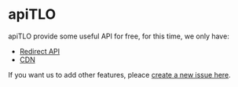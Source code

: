 apiTLO
===============
apiTLO provide some useful API for free, for this time, we only have:

+ [Redirect API](https://git.tlo.xyz/TLOxyz/API/wikis/redirect-api)
+ [CDN](https://git.tlo.xyz/TLOxyz/API/wikis/cdn)

If you want us to add other features, pleace [create a new issue here](https://git.tlo.xyz/TLOxyz/API/issues).
